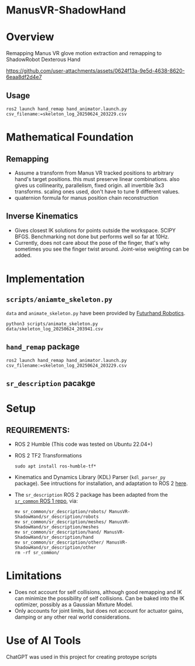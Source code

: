 # ManusVR-ShadowHand

# Overview
Remapping Manus VR glove motion extraction and remapping to ShadowRobot Dexterous Hand

https://github.com/user-attachments/assets/0624f13a-9e5d-4638-8620-6eaa8df2d4e7

## Usage
```
ros2 launch hand_remap hand_animator.launch.py csv_filename:=skeleton_log_20250624_203229.csv
```

# Mathematical Foundation

## Remapping
- Assume a transform from Manus VR tracked positions to arbitrary hand's target positions. this must preserve linear combinations. also gives us collinearity, parallelism, fixed origin. all invertible 3x3 transforms. scaling ones used, don't have to tune 9 different values.
- quaternion formula for manus position chain reconstruction

## Inverse Kinematics
- Gives closest IK solutions for points outside the workspace. SCIPY BFGS. Benchmarking not done but performs well so far at 10Hz.
- Currently, does not care about the pose of the finger, that's why sometimes you see the finger twist around. Joint-wise weighting can be added.

# Implementation

## `scripts/aniamte_skeleton.py`

`data` and `animate_skeleton.py` have been provided by [Futurhand Robotics](https://futurhandrobotics.com/).
```
python3 scripts/animate_skeleton.py data/skeleton_log_20250624_203941.csv
```

## `hand_remap` package

```
ros2 launch hand_remap hand_animator.launch.py csv_filename:=skeleton_log_20250624_203229.csv
```

## `sr_description` pacakge


# Setup

## REQUIREMENTS:
- ROS 2 Humble (This code was tested on Ubuntu 22.04+)
- ROS 2 TF2 Transformations 
  ```
  sudo apt install ros-humble-tf*
  ```
- Kinematics and Dynamics Library (KDL) Parser (`kdl_parser_py` package). See intructions for installation, and adaptation to ROS 2 [here](https://github.com/GogiPuttar/Bi-ManualManipulation/tree/main?tab=readme-ov-file#requirements). 
  
- The `sr_description` ROS 2 package has been adapted from the [`sr_common` ROS 1 repo](https://github.com/shadow-robot/sr_common), via:
  ```
  mv sr_common/sr_description/robots/ ManusVR-ShadowHand/sr_description/robots
  mv sr_common/sr_description/meshes/ ManusVR-ShadowHand/sr_description/meshes
  mv sr_common/sr_description/hand/ ManusVR-ShadowHand/sr_description/hand
  mv sr_common/sr_description/other/ ManusVR-ShadowHand/sr_description/other
  rm -rf sr_common/
  ```

# Limitations
- Does not account for self collisions, although good remapping and IK can minimize the possibility of self collisions. 
Can be baked into the IK optimizer, possibly as a Gaussian Mixture Model.
- Only accounts for joint limits, but does not account for actuator gains, damping or any other real world considerations.

# Use of AI Tools
ChatGPT was used in this project for creating protoype scripts